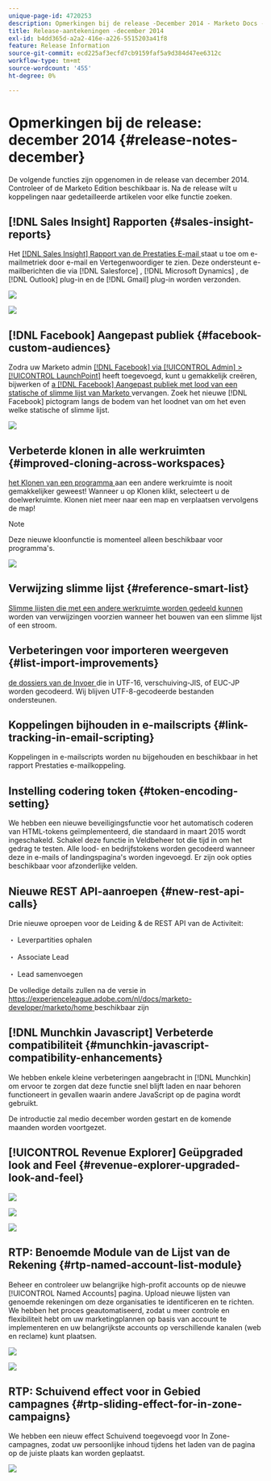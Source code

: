 ```yaml
---
unique-page-id: 4720253
description: Opmerkingen bij de release -December 2014 - Marketo Docs - Productdocumentatie
title: Release-aantekeningen -december 2014
exl-id: b4dd365d-a2a2-416e-a226-5515203a41f8
feature: Release Information
source-git-commit: ecd225af3ecfd7cb9159faf5a9d384d47ee6312c
workflow-type: tm+mt
source-wordcount: '455'
ht-degree: 0%

---
```


# Opmerkingen bij de release: december 2014 {#release-notes-december}

De volgende functies zijn opgenomen in de release van december 2014. Controleer of de Marketo Edition beschikbaar is. Na de release wilt u koppelingen naar gedetailleerde artikelen voor elke functie zoeken.

## [!DNL Sales Insight] Rapporten {#sales-insight-reports}

Het [[!DNL Sales Insight]  Rapport van de Prestaties E-mail ](/help/marketo/product-docs/marketo-sales-insight/msi-for-salesforce/features/performance-reports/sales-insight-email-performance-report.md) staat u toe om e-mailmetriek door e-mail en Vertegenwoordiger te zien. Deze ondersteunt e-mailberichten die via [!DNL Salesforce] , [!DNL Microsoft Dynamics] , de [!DNL Outlook] plug-in en de [!DNL Gmail] plug-in worden verzonden.

![](assets/image2014-12-5-11-3a5-3a46.png)

![](assets/image2014-12-5-11-3a5-3a55.png)

## [!DNL Facebook] Aangepast publiek {#facebook-custom-audiences}

Zodra uw Marketo admin [[!DNL Facebook]  via [!UICONTROL Admin] > [!UICONTROL LaunchPoint]](/help/marketo/product-docs/demand-generation/ad-network-integrations/add-facebook-custom-audiences-as-a-launchpoint-service.md) heeft toegevoegd, kunt u gemakkelijk creëren, bijwerken of [ a  [!DNL Facebook]  Aangepast publiek met lood van een statische of slimme lijst van Marketo ](/help/marketo/product-docs/demand-generation/facebook/create-a-custom-audience-in-facebook.md) vervangen. Zoek het nieuwe [!DNL Facebook] pictogram langs de bodem van het loodnet van om het even welke statische of slimme lijst.

![](assets/image2014-12-5-11-3a6-3a28.png)

## Verbeterde klonen in alle werkruimten  {#improved-cloning-across-workspaces}

[ het Klonen van een programma ](/help/marketo/product-docs/core-marketo-concepts/programs/working-with-programs/clone-a-program.md) aan een andere werkruimte is nooit gemakkelijker geweest! Wanneer u op Klonen klikt, selecteert u de doelwerkruimte. Klonen niet meer naar een map en verplaatsen vervolgens de map!

>[!NOTE]
>
>Deze nieuwe kloonfunctie is momenteel alleen beschikbaar voor programma&#39;s.

![](assets/image2014-12-5-11-3a7-3a13.png)

## Verwijzing slimme lijst {#reference-smart-list}

[ Slimme lijsten die met een andere werkruimte worden gedeeld kunnen ](/help/marketo/product-docs/core-marketo-concepts/smart-lists-and-static-lists/using-smart-lists/reference-a-list-or-smart-list-across-workspaces.md) worden van verwijzingen voorzien wanneer het bouwen van een slimme lijst of een stroom.

## Verbeteringen voor importeren weergeven {#list-import-improvements}

[ de dossiers van de Invoer ](/help/marketo/getting-started/quick-wins/import-a-list-of-people.md) die in UTF-16, verschuiving-JIS, of EUC-JP worden gecodeerd. Wij blijven UTF-8-gecodeerde bestanden ondersteunen.

## Koppelingen bijhouden in e-mailscripts {#link-tracking-in-email-scripting}

Koppelingen in e-mailscripts worden nu bijgehouden en beschikbaar in het rapport Prestaties e-mailkoppeling.

## Instelling codering token {#token-encoding-setting}

We hebben een nieuwe beveiligingsfunctie voor het automatisch coderen van HTML-tokens geïmplementeerd, die standaard in maart 2015 wordt ingeschakeld. Schakel deze functie in Veldbeheer tot die tijd in om het gedrag te testen. Alle lood- en bedrijfstokens worden gecodeerd wanneer deze in e-mails of landingspagina&#39;s worden ingevoegd. Er zijn ook opties beschikbaar voor afzonderlijke velden.

## Nieuwe REST API-aanroepen {#new-rest-api-calls}

Drie nieuwe oproepen voor de Leiding &amp; de REST API van de Activiteit:

・ Leverpartities ophalen

・ Associate Lead

・ Lead samenvoegen

De volledige details zullen na de versie in [ https://experienceleague.adobe.com/nl/docs/marketo-developer/marketo/home ](https://experienceleague.adobe.com/nl/docs/marketo-developer/marketo/home) beschikbaar zijn

## [!DNL Munchkin Javascript] Verbeterde compatibiliteit {#munchkin-javascript-compatibility-enhancements}

We hebben enkele kleine verbeteringen aangebracht in [!DNL Munchkin] om ervoor te zorgen dat deze functie snel blijft laden en naar behoren functioneert in gevallen waarin andere JavaScript op de pagina wordt gebruikt.

De introductie zal medio december worden gestart en de komende maanden worden voortgezet.

## [!UICONTROL Revenue Explorer] Geüpgraded look and Feel {#revenue-explorer-upgraded-look-and-feel}

![](assets/image2014-12-5-11-3a8-3a4.png)

![](assets/image2014-12-5-11-3a8-3a14.png)

![](assets/image2014-12-5-11-3a8-3a36.png)

## RTP: Benoemde Module van de Lijst van de Rekening {#rtp-named-account-list-module}

Beheer en controleer uw belangrijke high-profit accounts op de nieuwe [!UICONTROL Named Accounts] pagina. Upload nieuwe lijsten van genoemde rekeningen om deze organisaties te identificeren en te richten. We hebben het proces geautomatiseerd, zodat u meer controle en flexibiliteit hebt om uw marketingplannen op basis van account te implementeren en uw belangrijkste accounts op verschillende kanalen (web en reclame) kunt plaatsen.

![](assets/image2014-12-5-11-3a8-3a56.png)

![](assets/image2014-12-5-11-3a9-3a10.png)

## RTP: Schuivend effect voor in Gebied campagnes {#rtp-sliding-effect-for-in-zone-campaigns}

We hebben een nieuw effect Schuivend toegevoegd voor In Zone-campagnes, zodat uw persoonlijke inhoud tijdens het laden van de pagina op de juiste plaats kan worden geplaatst.

![](assets/image2014-12-5-11-3a9-3a34.png)
